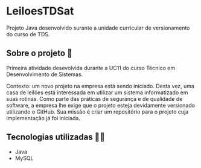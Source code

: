 # LeiloesTDSat
Projeto Java desenvolvido surante a unidade curricular de versionamento do curso de TDS.

## Sobre o projeto 📝
Primeira atividade desevolvida durante a UC11 do curso Técnico em Desenvolvimento de Sistemas.

Contexto: um novo projeto na empresa está sendo iniciado. Desta vez, uma casa de leilões está interessada em utilizar um sistema informatizado em suas rotinas. Como parte das práticas de segurança e de qualidade de software, a empresa lhe exige que o projeto esteja devidamente versionado utilizando o GitHub. Sua missão é criar um repositório para o projeto cuja implementação já foi iniciada.

## Tecnologias utilizadas 👨‍💻
- Java
- MySQL
